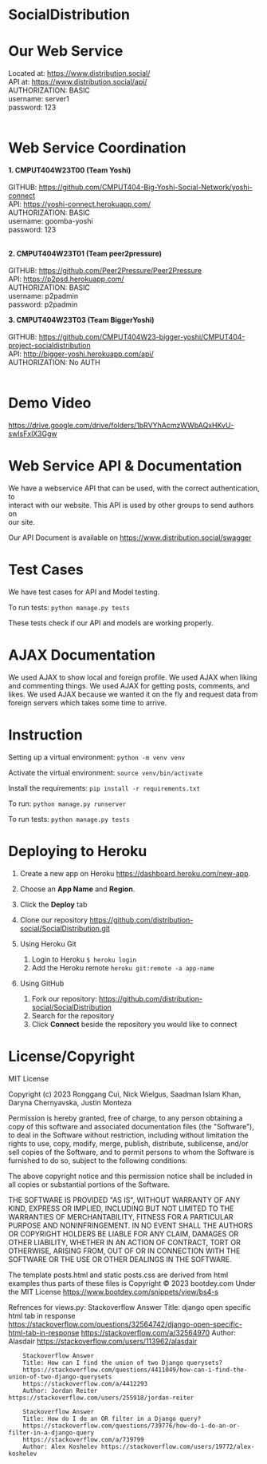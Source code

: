 # SocialDistribution


Our Web Service
=================

Located at: https://www.distribution.social/<br />
API at: https://www.distribution.social/api/<br />
AUTHORIZATION: BASIC <br />
username: server1<br />
password: 123<br /><br />

Web Service Coordination
=================

**1. CMPUT404W23T00 (Team Yoshi)<br /><br />**
GITHUB: https://github.com/CMPUT404-Big-Yoshi-Social-Network/yoshi-connect<br />
API: https://yoshi-connect.herokuapp.com/<br />
AUTHORIZATION: BASIC <br />
username: goomba-yoshi<br />
password: 123<br /><br />

**2. CMPUT404W23T01 (Team peer2pressure)<br /><br />**
GITHUB: https://github.com/Peer2Pressure/Peer2Pressure<br />
API: https://p2psd.herokuapp.com/<br />
AUTHORIZATION: BASIC<br />
username: p2padmin<br />
password: p2padmin<br />

**3. CMPUT404W23T03 (Team BiggerYoshi)<br /><br />**
GITHUB: https://github.com/CMPUT404W23-bigger-yoshi/CMPUT404-project-socialdistribution<br />
API: http://bigger-yoshi.herokuapp.com/api/<br />
AUTHORIZATION: No AUTH<br /><br />

Demo Video
=================
https://drive.google.com/drive/folders/1bRVYhAcmzWWbAQxHKvU-swIsFxlX3Ggw

Web Service API & Documentation
=================

We have a webservice API that can be used, with the correct authentication, to<br />
interact with our website. This API is used by other groups to send authors on<br />
our site.<br />

Our API Document is available on https://www.distribution.social/swagger

Test Cases
=================
We have test cases for API and Model testing.

To run tests: `python manage.py tests`<br />

These tests check if our API and models are working properly.<br />

AJAX Documentation
=================
We used AJAX to show local and foreign profile.
We used AJAX when liking and commenting things.
We used AJAX for getting posts, comments, and likes.
We used AJAX because we wanted it on the fly and request data from foreign servers which takes some time to arrive.


Instruction
=================

Setting up a virtual environment:
`python -m venv venv`

Activate the virtual environment:
`source venv/bin/activate`

Install the requirements:
`pip install -r requirements.txt`

To run: `python manage.py runserver`

To run tests: `python manage.py tests`

Deploying to Heroku
=================
1. Create a new app on Heroku https://dashboard.heroku.com/new-app.

2. Choose an **App Name** and **Region**.

3. Click the **Deploy** tab

4. Clone our repository https://github.com/distribution-social/SocialDistribution.git

5. Using Heroku Git
   1.  Login to Heroku `$ heroku login`
   2.  Add the Heroku remote `heroku git:remote -a app-name`

6. Using GitHub
   1. Fork our repository: https://github.com/distribution-social/SocialDistribution
   2. Search for the repository
   3. Click **Connect** beside the repository you would like to connect

License/Copyright
=================

MIT License

Copyright (c) 2023 Ronggang Cui, Nick Wielgus, Saadman Islam Khan, Daryna Chernyavska, Justin Monteza

Permission is hereby granted, free of charge, to any person obtaining a copy of this software and associated documentation files (the "Software"), to deal in the Software without restriction, including without limitation the rights to use, copy, modify, merge, publish, distribute, sublicense, and/or sell copies of the Software, and to permit persons to whom the Software is furnished to do so, subject to the following conditions:

The above copyright notice and this permission notice shall be included in all copies or substantial portions of the Software.

THE SOFTWARE IS PROVIDED "AS IS", WITHOUT WARRANTY OF ANY KIND, EXPRESS OR IMPLIED, INCLUDING BUT NOT LIMITED TO THE WARRANTIES OF MERCHANTABILITY, FITNESS FOR A PARTICULAR PURPOSE AND NONINFRINGEMENT. IN NO EVENT SHALL THE AUTHORS OR COPYRIGHT HOLDERS BE LIABLE FOR ANY CLAIM, DAMAGES OR OTHER LIABILITY, WHETHER IN AN ACTION OF CONTRACT, TORT OR OTHERWISE, ARISING FROM, OUT OF OR IN CONNECTION WITH THE SOFTWARE OR THE USE OR OTHER DEALINGS IN THE SOFTWARE.

The template posts.html and static posts.css are derived from html
examples thus parts of these files is Copyright © 2023 bootdey.com
Under the MIT License https://www.bootdey.com/snippets/view/bs4-s

Refrences for views.py:
        Stackoverflow Answer
        Title: django open specific html tab in response
        https://stackoverflow.com/questions/32564742/django-open-specific-html-tab-in-response
        https://stackoverflow.com/a/32564970
        Author: Alasdair https://stackoverflow.com/users/113962/alasdair

        Stackoverflow Answer
        Title: How can I find the union of two Django querysets?
        https://stackoverflow.com/questions/4411049/how-can-i-find-the-union-of-two-django-querysets
        https://stackoverflow.com/a/4412293
        Author: Jordan Reiter https://stackoverflow.com/users/255918/jordan-reiter

        Stackoverflow Answer
        Title: How do I do an OR filter in a Django query?
        https://stackoverflow.com/questions/739776/how-do-i-do-an-or-filter-in-a-django-query
        https://stackoverflow.com/a/739799
        Author: Alex Koshelev https://stackoverflow.com/users/19772/alex-koshelev


